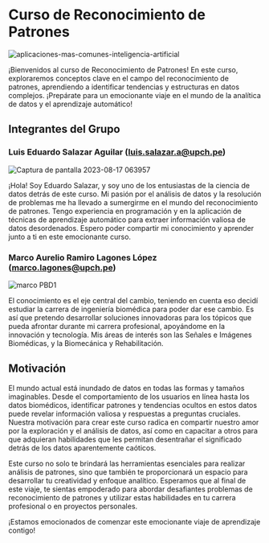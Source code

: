 # Curso de Reconocimiento de Patrones
![aplicaciones-mas-comunes-inteligencia-artificial](https://github.com/EduardoSalazarA/ReconocimentoPatrones/assets/142452813/140bae0a-a8f4-4cae-aa6a-2021b1df95ba)

¡Bienvenidos al curso de Reconocimiento de Patrones! En este curso, exploraremos conceptos clave en el campo del reconocimiento de patrones, aprendiendo a identificar tendencias y estructuras en datos complejos. ¡Prepárate para un emocionante viaje en el mundo de la analítica de datos y el aprendizaje automático!

## Integrantes del Grupo

### Luis Eduardo Salazar Aguilar (luis.salazar.a@upch.pe)

![Captura de pantalla 2023-08-17 063957](https://github.com/EduardoSalazarA/ReconocimentoPatrones/assets/142452813/3fb37ea2-60fe-4e0a-820b-02ca80254a17)

¡Hola! Soy Eduardo Salazar, y soy uno de los entusiastas de la ciencia de datos detrás de este curso. Mi pasión por el análisis de datos y la resolución de problemas me ha llevado a sumergirme en el mundo del reconocimiento de patrones. Tengo experiencia en programación y en la aplicación de técnicas de aprendizaje automático para extraer información valiosa de datos desordenados. Espero poder compartir mi conocimiento y aprender junto a ti en este emocionante curso.

### Marco Aurelio Ramiro Lagones López (marco.lagones@upch.pe)

![marco PBD1](https://github.com/EduardoSalazarA/ReconocimentoPatrones/assets/142452813/1f1e429d-534b-4ac8-9d2a-ee559f48746e)

El conocimiento es el eje central del cambio, teniendo en cuenta eso decidí estudiar la carrera de ingeniería biomédica para poder dar ese cambio. Es así que pretendo desarrollar soluciones innovadoras para los tópicos que pueda afrontar durante mi carrera profesional, apoyándome en la innovación y tecnología.  Mis áreas de interés son las Señales e Imágenes Biomédicas, y la Biomecánica y Rehabilitación.

## Motivación

El mundo actual está inundado de datos en todas las formas y tamaños imaginables. Desde el comportamiento de los usuarios en línea hasta los datos biomédicos, identificar patrones y tendencias ocultos en estos datos puede revelar información valiosa y respuestas a preguntas cruciales. Nuestra motivación para crear este curso radica en compartir nuestro amor por la exploración y el análisis de datos, así como en capacitar a otros para que adquieran habilidades que les permitan desentrañar el significado detrás de los datos aparentemente caóticos.

Este curso no solo te brindará las herramientas esenciales para realizar análisis de patrones, sino que también te proporcionará un espacio para desarrollar tu creatividad y enfoque analítico. Esperamos que al final de este viaje, te sientas empoderado para abordar desafiantes problemas de reconocimiento de patrones y utilizar estas habilidades en tu carrera profesional o en proyectos personales.

¡Estamos emocionados de comenzar este emocionante viaje de aprendizaje contigo!
